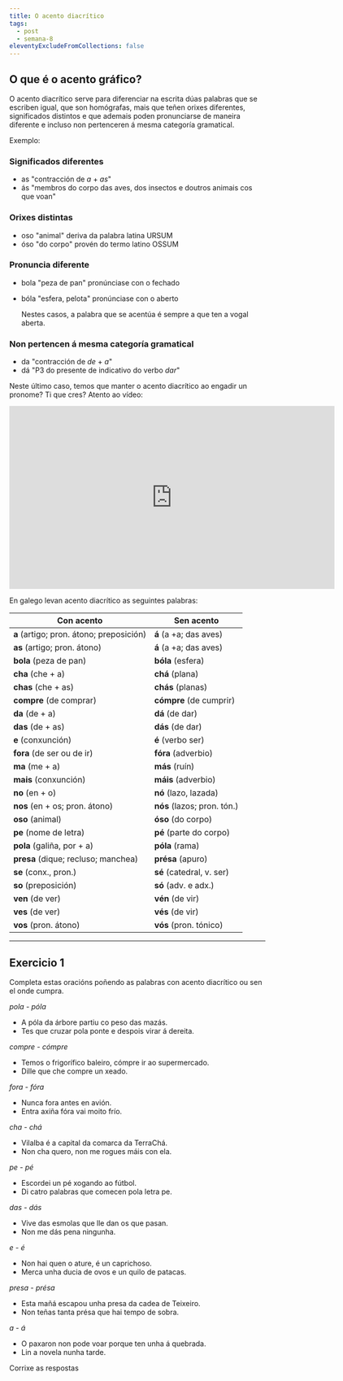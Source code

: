 ```yaml
---
title: O acento diacrítico
tags:
  - post
  - semana-8
eleventyExcludeFromCollections: false
---
```

## O que é o acento gráfico?

O acento diacrítico serve para diferenciar na escrita dúas palabras que se escriben igual, que son homógrafas, mais que teñen orixes diferentes, significados distintos e que ademais poden pronunciarse de maneira diferente e incluso non pertenceren á mesma categoría gramatical. 

Exemplo:

### Significados diferentes

* as "contracción de *a* + *as*"
* ás "membros do corpo das aves, dos insectos e doutros animais cos que voan"

### Orixes distintas

* oso "animal" deriva da palabra latina URSUM
* óso "do corpo" provén do termo latino OSSUM

### Pronuncia diferente

* bola "peza de pan" pronúnciase con o fechado
* bóla "esfera, pelota" pronúnciase con o aberto

  Nestes casos, a palabra que se acentúa é sempre a que ten a vogal aberta.

### Non pertencen á mesma categoría gramatical

* da "contracción de *de* + *a*" 
* dá "P3 do presente de indicativo do verbo *dar*"

Neste último caso, temos que manter o acento diacrítico ao engadir un pronome? Ti que cres? Atento ao vídeo: 

<iframe src="https://player.vimeo.com/video/179171705?title=0&byline=0&portrait=0" width="640" height="360" frameborder="0" allow="autoplay; fullscreen" allowfullscreen></iframe>


En galego levan acento diacrítico as seguintes palabras:

| Con acento                               | Sen acento                  |
| ---------------------------------------- | --------------------------- |
| **a** (artigo; pron. átono; preposición) | **á** (a +a; das aves)      |
| **as** (artigo; pron. átono)             | **á** (a +a; das aves)      |
| **bola** (peza de pan)                   | **bóla** (esfera)           |
| **cha** (che + a)                        | **chá** (plana)             |
| **chas** (che + as)                      | **chás** (planas)           |
| **compre** (de comprar)                  | **cómpre** (de cumprir)     |
| **da** (de + a)                          | **dá** (de dar)             |
| **das** (de + as)                        | **dás** (de dar)            |
| **e** (conxunción)                       | **é** (verbo ser)           |
| **fora** (de ser ou de ir)               | **fóra** (adverbio)         |
| **ma** (me + a)                          | **más** (ruín)              |
| **mais** (conxunción)                    | **máis** (adverbio)         |
| **no** (en + o)                          | **nó** (lazo, lazada)       |
| **nos** (en + os; pron. átono)           | **nós** (lazos; pron. tón.) |
| **oso** (animal)                         | **óso** (do corpo)          |
| **pe** (nome de letra)                   | **pé** (parte do corpo)     |
| **pola** (galiña, por + a)               | **póla** (rama)             |
| **presa** (dique; recluso; manchea)      | **présa** (apuro)           |
| **se** (conx., pron.)                    | **sé** (catedral, v. ser)   |
| **so** (preposición)                     | **só** (adv. e adx.)        |
| **ven** (de ver)                         | **vén** (de vir)            |
| **ves** (de ver)                         | **vés** (de vir)            |
| **vos** (pron. átono)                    | **vós** (pron. tónico)      |

- - -

## Exercicio 1

Completa estas oracións poñendo as palabras con acento diacrítico ou sen el onde cumpra.

*pola - póla*

* A <e-answer>póla</e-answer> da árbore partiu co peso das mazás. 
* Tes que cruzar <e-answer>pola</e-answer> ponte e despois virar á dereita.

*compre - cómpre*

* Temos o frigorífico baleiro, <e-answer>cómpre</e-answer> ir ao supermercado.
* Dille que che <e-answer>compre</e-answer> un xeado.

*fora - fóra*

* Nunca <e-answer>fora</e-answer> antes en avión. 
* Entra axiña <e-answer>fóra</e-answer> vai moito frío.

*cha - chá*

* Vilalba é a capital da comarca da Terra<e-answer>Chá</e-answer>.
* Non <e-answer>cha</e-answer> quero, non me rogues máis con ela. 

*pe - pé* 

* Escordei un <e-answer>pé</e-answer> xogando ao fútbol. 
* Di catro palabras que comecen pola letra <e-answer>pe</e-answer>.

*das - dás*

* Vive <e-answer>das</e-answer> esmolas que lle dan os que pasan. 
* Non me <e-answer>dás</e-answer> pena ningunha. 

*e - é*

* Non hai quen o ature, <e-answer>é</e-answer> un caprichoso. 
* Merca unha ducia de ovos <e-answer>e</e-answer> un quilo de patacas.

*presa - présa*

* Esta mañá escapou unha <e-answer>presa</e-answer> da cadea de Teixeiro. 
* Non teñas tanta <e-answer>présa</e-answer> que hai tempo de sobra.

*a - á* 

* O paxaron non pode voar porque ten unha <e-answer>á</e-answer> quebrada. 
* Lin <e-answer>a</e-answer> novela nunha tarde.

<e-validate>Corrixe as respostas</e-validate>